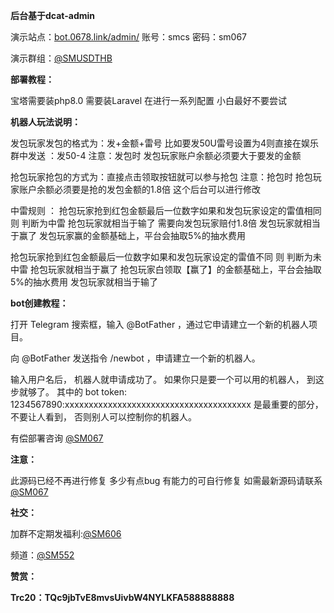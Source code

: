 **后台基于dcat-admin**

演示站点：[bot.0678.link/admin/]([url](https://bot.0678.link/admin/)) 账号：smcs 密码：sm067          

演示群组：[@SMUSDTHB](https://t.me/SMUSDTHB)

**部署教程：**

宝塔需要装php8.0
需要装Laravel
在进行一系列配置
小白最好不要尝试 

**机器人玩法说明：**

发包玩家发包的格式为：发+金额+雷号 比如要发50U雷号设置为4则直接在娱乐群中发送 ：发50-4 注意：发包时 发包玩家账户余额必须要大于要发的金额

抢包玩家抢包的方式为：直接点击领取按钮就可以参与抢包 注意：抢包时 抢包玩家账户余额必须要是抢的发包金额的1.8倍 这个后台可以进行修改

中雷规则 ： 抢包玩家抢到红包金额最后一位数字如果和发包玩家设定的雷值相同 则 判断为中雷 抢包玩家就相当于输了 需要向发包玩家赔付1.8倍 发包玩家就相当于赢了 发包玩家赢的金额基础上，平台会抽取5%的抽水费用

抢包玩家抢到红包金额最后一位数字如果和发包玩家设定的雷值不同 则 判断为未中雷 抢包玩家就相当于赢了 抢包玩家白领取【赢了】的金额基础上，平台会抽取5%的抽水费用 发包玩家就相当于输了

**bot创建教程：**

打开 Telegram 搜索框，输入 @BotFather ，通过它申请建立一个新的机器人项目。

向 @BotFather 发送指令 /newbot ，申请建立一个新的机器人。

输入用户名后， 机器人就申请成功了。 如果你只是要一个可以用的机器人， 到这步就够了。 其中的 bot token: 1234567890:xxxxxxxxxxxxxxxxxxxxxxxxxxxxxxxxxxxxxxx  是最重要的部分， 不要让人看到， 否则别人可以控制你的机器人。

有偿部署咨询 [@SM067](https://t.me/SM067)

**注意：**

此源码已经不再进行修复 多少有点bug 有能力的可自行修复 
如需最新源码请联系 [@SM067](https://t.me/SM067)


**社交：**

加群不定期发福利:[@SM606 ](https://t.me/SM606)

频道：[@SM552 ](https://t.me/SM552)

**赞赏：**

**Trc20：TQc9jbTvE8mvsUivbW4NYLKFA588888888**
